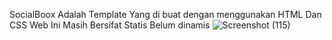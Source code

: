 SocialBoox Adalah Template Yang di buat dengan menggunakan HTML Dan CSS
Web Ini Masih Bersifat Statis Belum dinamis
![Screenshot (115)](https://user-images.githubusercontent.com/66173468/132996436-09d81517-4b92-44c5-b7d2-07456a19957d.png)

